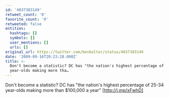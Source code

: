 ```yaml
---
id: '4037383149'
retweet_count: '0'
favorite_count: '0'
retweeted: false
entities:
  hashtags: []
  symbols: []
  user_mentions: []
  urls: []
original_url: https://twitter.com/benbalter/status/4037383149
date: '2009-09-16T20:23:28.000Z'
title: >-
  Don't become a statistic? DC has "the nation's highest percentage of 25-34
  year-olds making more tha…
---
```


Don't become a statistic? DC has "the nation's highest percentage of 25-34 year-olds making more than $100,000 a year" [http://j.mp/xFwhD]